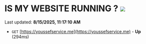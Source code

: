 # IS MY WEBSITE RUNNING ? [![](https://img.shields.io/static/v1?label=Sponsor&message=%E2%9D%A4&logo=GitHub&color=%23fe8e86)](https://github.com/sponsors/Youssef-Lehmam)

Last updated: **8/15/2025, 11:17:10 AM**

- `GET` [https://youssefservice.me](https://youssefservice.me) - **Up** (294ms)
